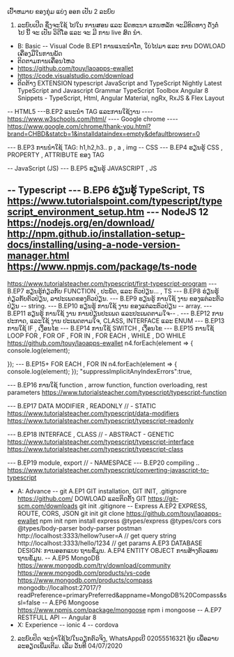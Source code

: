 ເປົ້າຫມາຍ ຂອງກຸ່ມ ແບ່ງ ອອກ ເປັນ 2 ລະບົບ
1. ລະບົບເປີດ ຊຶ່ງຈະໃຊ້ ໄປໃນ ການສອນ ແລະ ພັດທະນາ ແກນຫລັກ ຈະມີທິດທາງ ດັ່ງຕໍ່ ໄປ ນີ້ ຈະ ເປັນ ວິດີໂອ ແລະ ຈະ ມີ ການ live ສົດ ນຳ. 

- B: Basic
-- Visual Code
B.EP1 ການແນະນຳໂຕ, ໃບ່ໄປມາ ແລະ ການ DOWLOAD ເຄື່ອງມືໃນການພັດ
- ຕິດຕາມການເຄື່ອນໄຫວ
- https://github.com/touy/laoapps-ewallet
- https://code.visualstudio.com/download
- ຕິດຕ້າງ EXTENSION 
typescript
JavaScript and TypeScript Nightly
Latest TypeScript and Javascript Grammar
TypeScript Toolbox
Angular 8 Snippets - TypeScript, Html, Angular Material, ngRx, RxJS & Flex Layout

-- HTML5
---B.EP2 ແນະນຳ TAG ແລະການໃຊ້ງານ
---- https://www.w3schools.com/html/
---- Google chrome
---- https://www.google.com/chrome/thank-you.html?brand=CHBD&statcb=1&installdataindex=empty&defaultbrowser=0


--- B.EP3 ການນຳໃຊ້ TAG: h1,h2,h3.. p , a , img 
-- CSS
--- B.EP4 ຮຽນຮູ້ CSS , PROPERTY , ATTRIBUTE ຂອງ TAG

-- JavaScript (JS)
--- B.EP5 ຮຽນຮູ້ JAVASCRIPT , JS

-- Typescript
--- B.EP6 ຮ່ຽນຮູ້ TypeScript, TS
https://www.tutorialspoint.com/typescript/typescript_environment_setup.htm
--- NodeJS 12
https://nodejs.org/en/download/
http://npm.github.io/installation-setup-docs/installing/using-a-node-version-manager.html
https://www.npmjs.com/package/ts-node
--- 
https://www.tutorialsteacher.com/typescript/first-typescript-program
--- B.EP7 ຮຽນຮູ້ກ່ຽວກັບ FUNCTION , ປະພັດ, ແລະ ຕົວປ່ຽນ... , TS
--- B.EP8 ຮ່ຽນຮູ້ກ່ຽວກັບຕົວປ່ຽນ, ລາປະເພດຂອງຕົວປ່ຽນ.
--- B.EP9 ຮຽນຮູ້ ການໃຊ້ ງານ ຂອງແຕ່ລະຕົວປ່ຽນ -- string.
--- B.EP10 ຮຽນຮູ້ ການໃຊ້ ງານ ຂອງແຕ່ລະຕົວປ່ຽນ -- array.
--- B.EP11 ຮຽນຮູ້ ການໃຊ້ ງານ ການປ່ຽນປະເພດ ແລະປະເພດຕາມໃຈ-- .
--- B.EP12 ການປະກາດ, ແລະໃຊ້ ງານ ປະເພດຕາມໃຈ, CLASS, INTERFACE ແລະ ENUM
--- B.EP13 ການໃຊ້ IF , ເງື່ອນໄຂ
--- B.EP14 ການໃຊ້ SWITCH , ເງື່ອນໄຂ
--- B.EP15 ການໃຊ້ LOOP FOR , FOR OF , FOR IN , FOR EACH , WHILE , DO WHILE
https://github.com/touy/laoapps-ewallet
n4.forEach(element => {
    console.log(element);
    
});
--- B.EP15+ FOR EACH , FOR IN 
n4.forEach(element => {
    console.log(element);
});
"suppressImplicitAnyIndexErrors":true,

--- B.EP16 ການໃຊ້  function , arrow function, function overloading, rest parameters
https://www.tutorialsteacher.com/typescript/typescript-function

--- B.EP17 DATA MODIFIER , READONLY // - STATIC
https://www.tutorialsteacher.com/typescript/data-modifiers
https://www.tutorialsteacher.com/typescript/typescript-readonly

--- B.EP18 INTERFACE , CLASS // - ABSTRACT  - GENETIC
https://www.tutorialsteacher.com/typescript/typescript-interface
https://www.tutorialsteacher.com/typescript/typescript-class

--- B.EP19 module, export // - NAMESPACE
--- B.EP20 compiling ..
https://www.tutorialsteacher.com/typescript/converting-javascript-to-typescript





- A: Advance
-- git
A.EP1 GIT installation, GIT INIT, .gitignore
https://github.com/
DOWLOAD ແລະຕິດຕັ້ງ GIT
https://git-scm.com/downloads
git init 
.gitignore
-- Express
A.EP2 EXPRESS, ROUTE, CORS, JSON
git init
git clone https://github.com/touy/laoapps-ewallet
npm init
npm install express @types/express @types/cors cors @types/body-parser body-parser
postman
http://localhost:3333/hellow?user=A // get query string
http://localhost:3333/hello/1234 // get params
A.EP3 DATABASE DESIGN: ການອອກແບບ ຖານຂໍ້ມູນ.
A.EP4 ENTITY OBJECT ການສ້າງຕົວແທນຖານຂໍ້ມູນ.
-- A.EP5 MongoDB
https://www.mongodb.com/try/download/community
https://www.mongodb.com/products/vs-code
https://www.mongodb.com/products/compass
mongodb://localhost:27017/?readPreference=primaryPreferred&appname=MongoDB%20Compass&ssl=false
-- A.EP6 Mongoose
https://www.npmjs.com/package/mongoose
npm i mongoose
-- A.EP7 RESTFULL API
-- Angular 8
- X: Experience
-- ionic 4
-- cordova
2. ລະບົບປິດ  ຈະນຳໃຊ້ໄປໃນວຽກຕົວຈິງ, WhatsAppເບີ 02055516321 ຕູ້ຍ ເພື່ອລາຍລະອຽດເພີ່ມເຕີມ.
ເລີ່ມ ວັນທີ 04/07/2020